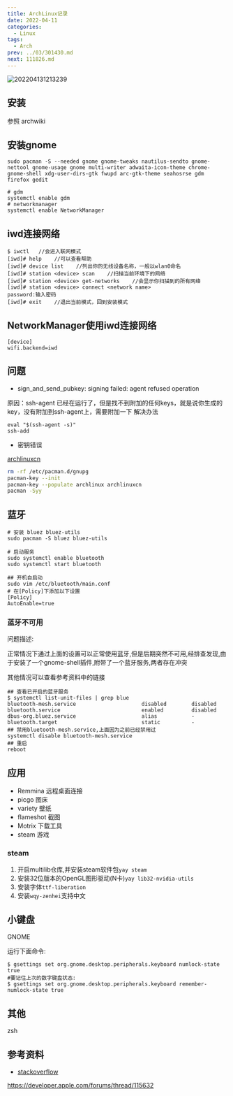 ```yaml
---
title: ArchLinux记录
date: 2022-04-11
categories:
  - Linux
tags:
  - Arch
prev: ../03/301430.md
next: 111826.md
---
```


![202204131213239](https://fastly.jsdelivr.net/gh/qbmzc/images/2022/202204131213239.png)

<!-- more -->

## 安装

参照 archwiki

## 安装gnome

```shell
sudo pacman -S --needed gnome gnome-tweaks nautilus-sendto gnome-nettool gnome-usage gnome multi-writer adwaita-icon-theme chrome-gnome-shell xdg-user-dirs-gtk fwupd arc-gtk-theme seahosrse gdm firefox gedit

# gdm
systemctl enable gdm
# networkmanager
systemctl enable NetworkManager
```

## iwd连接网络

```shell
$ iwctl   //会进入联网模式
[iwd]# help    //可以查看帮助
[iwd]# device list    //列出你的无线设备名称，一般以wlan0命名
[iwd]# station <device> scan    //扫描当前环境下的网络
[iwd]# station <device> get-networks    //会显示你扫描到的所有网络
[iwd]# station <device> connect <network name>
password:输入密码
[iwd]# exit    //退出当前模式，回到安装模式
```
## NetworkManager使用iwd连接网络

```shell
[device]
wifi.backend=iwd
```

## 问题

- sign_and_send_pubkey: signing failed: agent refused operation

原因：ssh-agent 已经在运行了，但是找不到附加的任何keys，就是说你生成的key，没有附加到ssh-agent上，需要附加一下
解决办法

```shell
eval "$(ssh-agent -s)"
ssh-add
```

- 密钥错误

[archlinuxcn](https://www.archlinuxcn.org/gnupg-2-1-and-the-pacman-keyring/)

```bash
rm -rf /etc/pacman.d/gnupg
pacman-key --init
pacman-key --populate archlinux archlinuxcn
pacman -Syy
```

## 蓝牙

```shell
# 安装 bluez bluez-utils
sudo pacman -S bluez bluez-utils

# 启动服务
sudo systemctl enable bluetooth
sudo systemctl start bluetooth

## 开机自启动
sudo vim /etc/bluetooth/main.conf 
# 在[Policy]下添加以下设置
[Policy]
AutoEnable=true
```

### 蓝牙不可用

问题描述:

正常情况下通过上面的设置可以正常使用蓝牙,但是后期突然不可用,经排查发现,由于安装了一个gnome-shell插件,附带了一个蓝牙服务,两者存在冲突

其他情况可以查看参考资料中的链接

```shell
## 查看已开启的蓝牙服务
$ systemctl list-unit-files | grep blue        
bluetooth-mesh.service                     disabled        disabled
bluetooth.service                          enabled         disabled
dbus-org.bluez.service                     alias           -
bluetooth.target                           static          -
## 禁用bluetooth-mesh.service,上面因为之前已经禁用过
systemctl disable bluetooth-mesh.service
## 重启
reboot
```



## 应用

- Remmina 远程桌面连接
- picgo 图床
- variety 壁纸
- flameshot 截图
- Motrix 下载工具
- steam 游戏

### steam

1. 开启multilib仓库,并安装steam软件包`yay steam`
2. 安装32位版本的OpenGL图形驱动(N卡)`yay lib32-nvidia-utils`
3. 安装字体`ttf-liberation`
4. 安装`wqy-zenhei`支持中文


## 小键盘

GNOME

运行下面命令:
```shell
$ gsettings set org.gnome.desktop.peripherals.keyboard numlock-state true
#要记住上次的数字键盘状态:
$ gsettings set org.gnome.desktop.peripherals.keyboard remember-numlock-state true
```
## 其他

zsh

## 参考资料

- [stackoverflow](stackoverflow.com/questions/48279646/bluetoothctl-no-default-controller-available)

https://developer.apple.com/forums/thread/115632